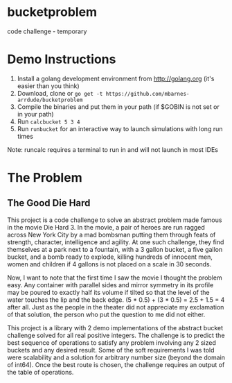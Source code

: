# bucketproblem
code challenge - temporary

# Demo Instructions

1. Install a golang development environment from http://golang.org (it's easier than you think)
2. Download, clone or `go get -t https://github.com/mbarnes-arrdude/bucketproblem`
3. Compile the binaries and put them in your path (if $GOBIN is not set or in your path)
4. Run `calcbucket 5 3 4`
5. Run `runbucket` for an interactive way to launch simulations with long run times

Note: runcalc requires a terminal to run in and will not launch in most IDEs

# The Problem
## The Good Die Hard
This project is a code challenge to solve an abstract problem made famous in the movie Die Hard 3. In the movie, a pair of heroes are run ragged across New York City by a mad bombsman putting them through feats of strength, character, intelligence and agility. At one such challenge, they find themselves at a park next to a fountain, with a 3 gallon bucket, a five gallon bucket, and a bomb ready to explode, killing hundreds of innocent men, women and children if 4 gallons is not placed on a scale in 30 seconds.

Now, I want to note that the first time I saw the movie I thought the problem easy. Any container with parallel sides and mirror symmetry in its profile may be poured to exactly half its volume if tilted so that the level of the water touches the lip and the back edge. (5 * 0.5) + (3 * 0.5) = 2.5 + 1.5 = 4 after all. Just as the people in the theater did not appreciate my exclamation of that solution, the person who put the question to me did not either.

This project is a library with 2 demo implementations of the abstract bucket challenge solved for all real positive integers. The challenge is to predict the best sequence of operations to satisfy any problem involving any 2 sized buckets and any desired result. Some of the soft requirements I was told were scalability and a solution for arbitrary number size (beyond the domain of int64). Once the best route is chosen, the challenge requires an output of the table of operations.
